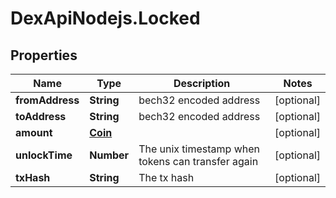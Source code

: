 # DexApiNodejs.Locked

## Properties

Name | Type | Description | Notes
------------ | ------------- | ------------- | -------------
**fromAddress** | **String** | bech32 encoded address | [optional] 
**toAddress** | **String** | bech32 encoded address | [optional] 
**amount** | [**Coin**](Coin.md) |  | [optional] 
**unlockTime** | **Number** | The unix timestamp when tokens can transfer again | [optional] 
**txHash** | **String** | The tx hash | [optional] 


